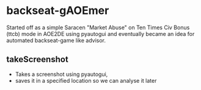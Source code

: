 # backseat-gAOEmer
Started off as a simple Saracen "Market Abuse" on Ten Times Civ Bonus (ttcb) mode in AOE2DE using pyautogui and eventually became an idea for automated backseat-game like advisor. 

## takeScreenshot
- Takes a screenshot using pyautogui,
- saves it in a specified location so we can analyse it later